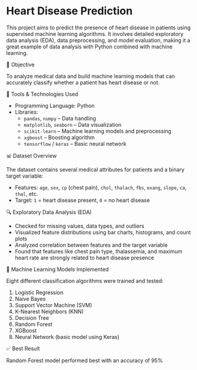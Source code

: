 # Heart Disease Prediction

This project aims to predict the presence of heart disease in patients using supervised machine learning algorithms. It involves detailed exploratory data analysis (EDA), data preprocessing, and model evaluation, making it a great example of data analysis with Python combined with machine learning.


 📌 Objective

To analyze medical data and build machine learning models that can accurately classify whether a patient has heart disease or not.


 🧰 Tools & Technologies Used

- Programming Language: Python  
- Libraries:
  - `pandas`, `numpy` – Data handling
  - `matplotlib`, `seaborn` – Data visualization
  - `scikit-learn` – Machine learning models and preprocessing
  - `xgboost` – Boosting algorithm
  - `tensorflow` / `keras` – Basic neural network



📊 Dataset Overview

The dataset contains several medical attributes for patients and a binary target variable:
- Features: `age`, `sex`, `cp` (chest pain), `chol`, `thalach`, `fbs`, `exang`, `slope`, `ca`, `thal`, etc.
- Target: `1` = heart disease present, `0` = no heart disease



🔍 Exploratory Data Analysis (EDA)

- Checked for missing values, data types, and outliers
- Visualized feature distributions using bar charts, histograms, and count plots
- Analyzed correlation between features and the target variable
- Found that features like chest pain type, thalassemia, and maximum heart rate are strongly related to heart disease presence



🧠 Machine Learning Models Implemented

Eight different classification algorithms were trained and tested:

1. Logistic Regression  
2. Naive Bayes  
3. Support Vector Machine (SVM)  
4. K-Nearest Neighbors (KNN)  
5. Decision Tree  
6. Random Forest  
7. XGBoost  
8. Neural Network (basic model using Keras)


✅ Best Result

Random Forest model performed best with an accuracy of 95%


